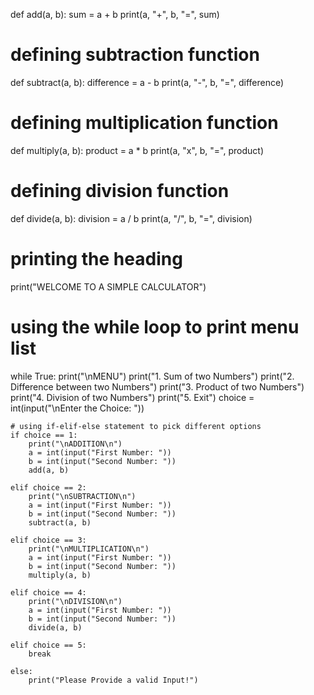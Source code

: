 def add(a, b):
    sum = a + b
    print(a, "+", b, "=", sum)


# defining subtraction function
def subtract(a, b):
    difference = a - b
    print(a, "-", b, "=", difference)


# defining multiplication function
def multiply(a, b):
    product = a * b
    print(a, "x", b, "=", product)


# defining division function
def divide(a, b):
    division = a / b
    print(a, "/", b, "=", division)


# printing the heading
print("WELCOME TO A SIMPLE CALCULATOR")

# using the while loop to print menu list
while True:
    print("\nMENU")
    print("1. Sum of two Numbers")
    print("2. Difference between two Numbers")
    print("3. Product of two Numbers")
    print("4. Division of two Numbers")
    print("5. Exit")
    choice = int(input("\nEnter the Choice: "))

    # using if-elif-else statement to pick different options
    if choice == 1:
        print("\nADDITION\n")
        a = int(input("First Number: "))
        b = int(input("Second Number: "))
        add(a, b)

    elif choice == 2:
        print("\nSUBTRACTION\n")
        a = int(input("First Number: "))
        b = int(input("Second Number: "))
        subtract(a, b)

    elif choice == 3:
        print("\nMULTIPLICATION\n")
        a = int(input("First Number: "))
        b = int(input("Second Number: "))
        multiply(a, b)

    elif choice == 4:
        print("\nDIVISION\n")
        a = int(input("First Number: "))
        b = int(input("Second Number: "))
        divide(a, b)

    elif choice == 5:
        break

    else:
        print("Please Provide a valid Input!")

